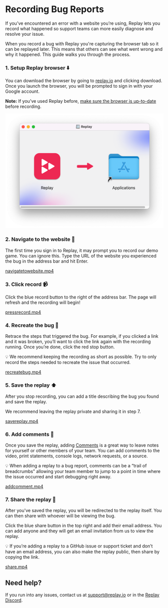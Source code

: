 # Recording Bug Reports

If you’ve encountered an error with a website you’re using, Replay lets you record what happened so support teams can more easily diagnose and resolve your issue.

When you record a bug with Replay you're capturing the browser tab so it can be replayed later. This means that others can see what went wrong and why it happened. This guide walks you through the process.

### 1. Setup Replay browser ⬇️

You can download the browser by going to [replay.io](http://replay.io) and clicking download. Once you launch the browser, you will be prompted to sign in with your Google account.

**Note:** If you’ve used Replay before, [make sure the browser is up-to-date](https://www.notion.so/Troubleshooting-13e647e0ab8d4185886d2b03e28944be?pvs=21) before recording.

![Screen Shot 2021-11-23 at 2.38.15 PM.png](Recording%20Bug%20Reports%2080c37d7d6753485f81497570625d06f0/Screen_Shot_2021-11-23_at_2.38.15_PM.png)

### 2. Navigate to the website 📍

The first time you sign in to Replay, it may prompt you to record our demo game. You can ignore this. Type the URL of the website you experienced the bug in the address bar and hit Enter.

[navigatetowebsite.mp4](Recording%20Bug%20Reports%2080c37d7d6753485f81497570625d06f0/navigatetowebsite.mp4)

### 3. Click record 📹

Click the blue record button to the right of the address bar. The page will refresh and the recording will begin!

[pressrecord.mp4](Recording%20Bug%20Reports%2080c37d7d6753485f81497570625d06f0/pressrecord.mp4)

### 4. Recreate the bug 🐛

Retrace the steps that triggered the bug. For example, if you clicked a link and it was broken, you’ll want to click the link again with the recording running. Once you’re done, click the red stop button.

<aside>
💡 We recommend keeping the recording as short as possible. Try to only record the steps needed to recreate the issue that occurred.

</aside>

[recreatebug.mp4](Recording%20Bug%20Reports%2080c37d7d6753485f81497570625d06f0/recreatebug.mp4)

### 5. Save the replay ⬆️

After you stop recording, you can add a title describing the bug you found and save the replay. 

We recommend leaving the replay private and sharing it in step 7.

[savereplay.mp4](Recording%20Bug%20Reports%2080c37d7d6753485f81497570625d06f0/savereplay.mp4)

### 6. Add comments 💬

Once you save the replay, adding [Comments](https://www.notion.so/Commenting-0a140c06524d428681cadd78acf44661?pvs=21) is a great way to leave notes for yourself or other members of your team. You can add comments to the video, print statements, console logs, network requests, or a source.

<aside>
💡 When adding a replay to a bug report, comments can be a “trail of breadcrumbs” allowing your team member to jump to a point in time where the issue occurred and start debugging right away.

</aside>

[addcomment.mp4](Recording%20Bug%20Reports%2080c37d7d6753485f81497570625d06f0/addcomment.mp4)

### 7. Share the replay 👋

After you've saved the replay, you will be redirected to the replay itself. You can then share with whoever will be viewing the bug.

Click the blue share button in the top right and add their email address. You can add anyone and they will get an email invitation from us to view the replay.

<aside>
💡 If you’re adding a replay to a GitHub issue or support ticket and don’t have an email address, you can also make the replay public, then share by copying the link.

</aside>

[share.mp4](Recording%20Bug%20Reports%2080c37d7d6753485f81497570625d06f0/share.mp4)

## Need help?

If you run into any issues, contact us at support@replay.io or in the [Replay Discord](https://replay.io/discord).